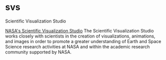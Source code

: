 # svs
Scientific Visualization Studio

[NASA's Scientific Visualization Studio](http://svs.gsfc.nasa.gov) The Scientific Visualization Studio works closely with scientists 
in the creation of visualizations, animations,
and images in order to promote a greater understanding of Earth and Space Science research activities at NASA and within the 
academic research community supported by NASA.
